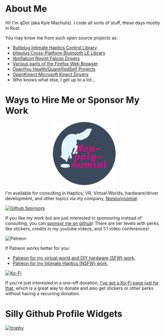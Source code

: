 # About Me

Hi! I'm qDot (aka Kyle Machulis). I code all sorts of stuff, these days mostly in Rust.

You may know me from such open source projects as:

- [Buttplug Intimate Haptics Control Library](https://github.com/buttplugio)
- [blteplug Cross-Platform Bluetooth LE Library](https://github.com/deviceplug/btleplug)
- [libnifalcon Novint Falcon Drivers](https://github.com/libnifalcon)
- [Various parts of the Firefox Web Browser](https://github.com/mozilla)
- [OpenYou Health/QuantifiedSelf Projects](https://openyou.org)
- [OpenKinect Microsoft Kinect Drivers](https://github.com/openkinect)
- Who knows what else, I get up to a lot...

# Ways to Hire Me or Sponsor My Work

<p align="center"><a href="https://nonpolynomial.com"><img src="https://github.com/qdot/qdot/blob/main/nonpolynomial-logo-final.png?raw=true" width="200" height="200" alt="Nonpolynomial Logo"></a></p>

I'm available for consulting in Haptics, VR, Virtual Worlds, hardware/driver development, and other topics via my company, [Nonpolynomial](https://nonpolynomial.com).

[![Github Sponsors](https://img.shields.io/badge/sponsor-30363D?style=for-the-badge&logo=GitHub-Sponsors&logoColor=#white)](https://github.com/sponsors/qdot)

If you like my work but are just interested in sponsoring instead of consulting, you can [sponsor me on github](https://github.com/sponsors/qdot)! There are tier levels with perks like stickers, credits in my youtube videos, and 1:1 video conferences!

![Patreon](https://img.shields.io/badge/Patreon-F96854?style=for-the-badge&logo=patreon&logoColor=white)

If Patreon works better for you:

- [Patreon for my virtual world and DIY hardware (SFW) work](https://patreon.com/poor-life-choices),
- [Patreon for my Intimate Haptics (NSFW) work](https://patreon.com/qdot),

[![Ko-Fi](https://img.shields.io/badge/Ko--fi-F16061?style=for-the-badge&logo=ko-fi&logoColor=white)](https://ko-fi.com/qdot76367)

If you're just interested in a one-off donation, [I've got a Ko-Fi page just for that](https://ko-fi.com/qdot76367), which is a great way to donate and also get stickers or other perks without having a recurring donation.

# Silly Github Profile Widgets

[![trophy](https://github-profile-trophy.vercel.app/?username=qdot&theme=onedark)](https://github.com/ryo-ma/github-profile-trophy)
